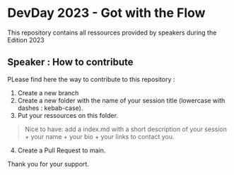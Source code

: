 # DevDay 2023 - Got with the Flow
This repository contains all ressources provided by speakers during the Edition 2023

## Speaker : How to contribute

PLease find here the way to contribute to this repository : 

1. Create a new branch
2. Create a new folder with the name of your session title (lowercase with dashes : kebab-case). 
3. Put your ressources on this folder. 
> Nice to have: add a index.md with a short description of your session + your name + your bio + your links to contact you.
4. Create a Pull Request to main. 

Thank you for your support.
